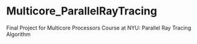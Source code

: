 # Multicore_ParallelRayTracing
Final Project for Multicore Processors Course at NYU: Parallel Ray Tracing Algorithm
